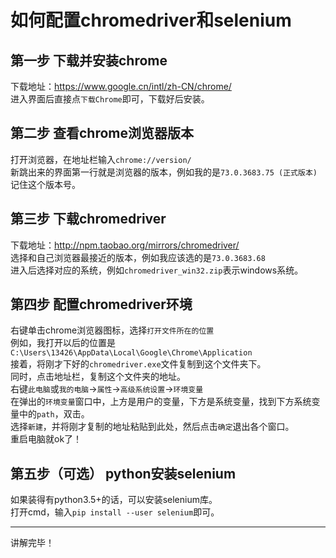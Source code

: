# 如何配置chromedriver和selenium

## 第一步 下载并安装chrome
下载地址：https://www.google.cn/intl/zh-CN/chrome/  
进入界面后直接点`下载Chrome`即可，下载好后安装。

## 第二步 查看chrome浏览器版本
打开浏览器，在地址栏输入`chrome://version/`  
新跳出来的界面第一行就是浏览器的版本，例如我的是`73.0.3683.75 (正式版本)`  
记住这个版本号。

## 第三步 下载chromedriver
下载地址：http://npm.taobao.org/mirrors/chromedriver/  
选择和自己浏览器最接近的版本，例如我应该选的是`73.0.3683.68`  
进入后选择对应的系统，例如`chromedriver_win32.zip`表示windows系统。

## 第四步 配置chromedriver环境
右键单击chrome浏览器图标，选择`打开文件所在的位置`  
例如，我打开以后的位置是`C:\Users\13426\AppData\Local\Google\Chrome\Application`  
接着，将刚才下好的`chromedriver.exe`文件复制到这个文件夹下。  
同时，点击地址栏，复制这个文件夹的地址。  
右键`此电脑`或`我的电脑`→`属性`→`高级系统设置`→`环境变量`  
在弹出的`环境变量`窗口中，上方是用户的变量，下方是系统变量，找到下方系统变量中的`path`，双击。  
选择`新建`，并将刚才复制的地址粘贴到此处，然后点击`确定`退出各个窗口。  
重启电脑就ok了！

## 第五步（可选） python安装selenium
如果装得有python3.5+的话，可以安装selenium库。  
打开cmd，输入`pip install --user selenium`即可。  

--------------------------------------------  

讲解完毕！
